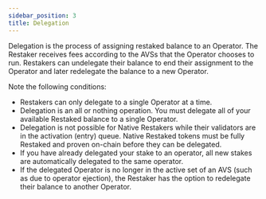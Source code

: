 ```yaml
---
sidebar_position: 3
title: Delegation
---
```


Delegation is the process of assigning restaked balance to an Operator. The Restaker receives fees according to the AVSs
that the Operator chooses to run. Restakers can undelegate their balance to end their assignment to the Operator and later
redelegate the balance to a new Operator.

Note the following conditions:
- Restakers can only delegate to a single Operator at a time.
- Delegation is an all or nothing operation. You must delegate all of your available Restaked balance to a single Operator.
- Delegation is not possible for Native Restakers while their validators are in the activation (entry) queue. Native Restaked
  tokens must be fully Restaked and proven on-chain before they can be delegated.
- If you have already delegated your stake to an operator, all new stakes are automatically delegated to the same operator.
- If the delegated Operator is no longer in the active set of an AVS (such as due to operator ejection), the Restaker has
  the option to redelegate their balance to another Operator.